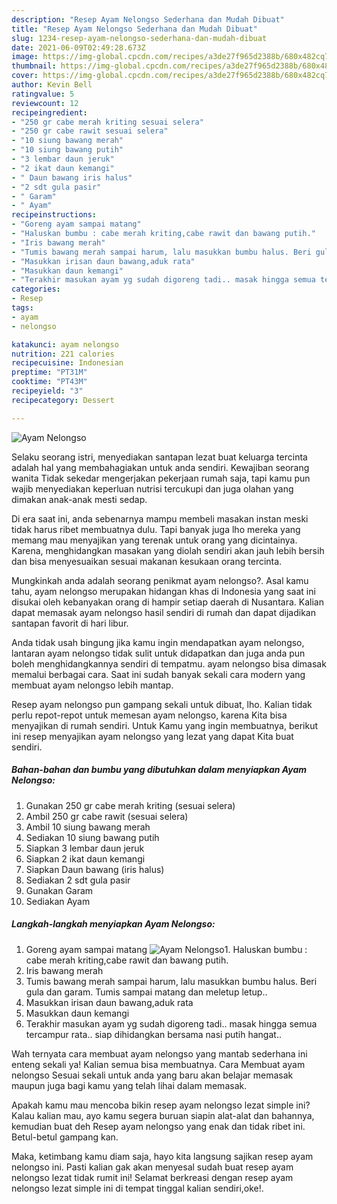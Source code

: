 ```yaml
---
description: "Resep Ayam Nelongso Sederhana dan Mudah Dibuat"
title: "Resep Ayam Nelongso Sederhana dan Mudah Dibuat"
slug: 1234-resep-ayam-nelongso-sederhana-dan-mudah-dibuat
date: 2021-06-09T02:49:28.673Z
image: https://img-global.cpcdn.com/recipes/a3de27f965d2388b/680x482cq70/ayam-nelongso-foto-resep-utama.jpg
thumbnail: https://img-global.cpcdn.com/recipes/a3de27f965d2388b/680x482cq70/ayam-nelongso-foto-resep-utama.jpg
cover: https://img-global.cpcdn.com/recipes/a3de27f965d2388b/680x482cq70/ayam-nelongso-foto-resep-utama.jpg
author: Kevin Bell
ratingvalue: 5
reviewcount: 12
recipeingredient:
- "250 gr cabe merah kriting sesuai selera"
- "250 gr cabe rawit sesuai selera"
- "10 siung bawang merah"
- "10 siung bawang putih"
- "3 lembar daun jeruk"
- "2 ikat daun kemangi"
- " Daun bawang iris halus"
- "2 sdt gula pasir"
- " Garam"
- " Ayam"
recipeinstructions:
- "Goreng ayam sampai matang"
- "Haluskan bumbu : cabe merah kriting,cabe rawit dan bawang putih."
- "Iris bawang merah"
- "Tumis bawang merah sampai harum, lalu masukkan bumbu halus. Beri gula dan garam. Tumis sampai matang dan meletup letup.."
- "Masukkan irisan daun bawang,aduk rata"
- "Masukkan daun kemangi"
- "Terakhir masukan ayam yg sudah digoreng tadi.. masak hingga semua tercampur rata.. siap dihidangkan bersama nasi putih hangat.."
categories:
- Resep
tags:
- ayam
- nelongso

katakunci: ayam nelongso 
nutrition: 221 calories
recipecuisine: Indonesian
preptime: "PT31M"
cooktime: "PT43M"
recipeyield: "3"
recipecategory: Dessert

---
```



![Ayam Nelongso](https://img-global.cpcdn.com/recipes/a3de27f965d2388b/680x482cq70/ayam-nelongso-foto-resep-utama.jpg)

Selaku seorang istri, menyediakan santapan lezat buat keluarga tercinta adalah hal yang membahagiakan untuk anda sendiri. Kewajiban seorang  wanita Tidak sekedar mengerjakan pekerjaan rumah saja, tapi kamu pun wajib menyediakan keperluan nutrisi tercukupi dan juga olahan yang dimakan anak-anak mesti sedap.

Di era  saat ini, anda sebenarnya mampu membeli masakan instan meski tidak harus ribet membuatnya dulu. Tapi banyak juga lho mereka yang memang mau menyajikan yang terenak untuk orang yang dicintainya. Karena, menghidangkan masakan yang diolah sendiri akan jauh lebih bersih dan bisa menyesuaikan sesuai makanan kesukaan orang tercinta. 



Mungkinkah anda adalah seorang penikmat ayam nelongso?. Asal kamu tahu, ayam nelongso merupakan hidangan khas di Indonesia yang saat ini disukai oleh kebanyakan orang di hampir setiap daerah di Nusantara. Kalian dapat memasak ayam nelongso hasil sendiri di rumah dan dapat dijadikan santapan favorit di hari libur.

Anda tidak usah bingung jika kamu ingin mendapatkan ayam nelongso, lantaran ayam nelongso tidak sulit untuk didapatkan dan juga anda pun boleh menghidangkannya sendiri di tempatmu. ayam nelongso bisa dimasak memalui berbagai cara. Saat ini sudah banyak sekali cara modern yang membuat ayam nelongso lebih mantap.

Resep ayam nelongso pun gampang sekali untuk dibuat, lho. Kalian tidak perlu repot-repot untuk memesan ayam nelongso, karena Kita bisa menyajikan di rumah sendiri. Untuk Kamu yang ingin membuatnya, berikut ini resep menyajikan ayam nelongso yang lezat yang dapat Kita buat sendiri.

<!--inarticleads1-->

##### Bahan-bahan dan bumbu yang dibutuhkan dalam menyiapkan Ayam Nelongso:

1. Gunakan 250 gr cabe merah kriting (sesuai selera)
1. Ambil 250 gr cabe rawit (sesuai selera)
1. Ambil 10 siung bawang merah
1. Sediakan 10 siung bawang putih
1. Siapkan 3 lembar daun jeruk
1. Siapkan 2 ikat daun kemangi
1. Siapkan  Daun bawang (iris halus)
1. Sediakan 2 sdt gula pasir
1. Gunakan  Garam
1. Sediakan  Ayam




<!--inarticleads2-->

##### Langkah-langkah menyiapkan Ayam Nelongso:

1. Goreng ayam sampai matang
<img src="https://img-global.cpcdn.com/steps/3630f44e46a164e5/160x128cq70/ayam-nelongso-langkah-memasak-1-foto.jpg" alt="Ayam Nelongso">1. Haluskan bumbu : cabe merah kriting,cabe rawit dan bawang putih.
1. Iris bawang merah
1. Tumis bawang merah sampai harum, lalu masukkan bumbu halus. Beri gula dan garam. Tumis sampai matang dan meletup letup..
1. Masukkan irisan daun bawang,aduk rata
1. Masukkan daun kemangi
1. Terakhir masukan ayam yg sudah digoreng tadi.. masak hingga semua tercampur rata.. siap dihidangkan bersama nasi putih hangat..




Wah ternyata cara membuat ayam nelongso yang mantab sederhana ini enteng sekali ya! Kalian semua bisa membuatnya. Cara Membuat ayam nelongso Sesuai sekali untuk anda yang baru akan belajar memasak maupun juga bagi kamu yang telah lihai dalam memasak.

Apakah kamu mau mencoba bikin resep ayam nelongso lezat simple ini? Kalau kalian mau, ayo kamu segera buruan siapin alat-alat dan bahannya, kemudian buat deh Resep ayam nelongso yang enak dan tidak ribet ini. Betul-betul gampang kan. 

Maka, ketimbang kamu diam saja, hayo kita langsung sajikan resep ayam nelongso ini. Pasti kalian gak akan menyesal sudah buat resep ayam nelongso lezat tidak rumit ini! Selamat berkreasi dengan resep ayam nelongso lezat simple ini di tempat tinggal kalian sendiri,oke!.

